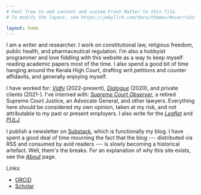 ```yaml
---
# Feel free to add content and custom Front Matter to this file.
# To modify the layout, see https://jekyllrb.com/docs/themes/#overriding-theme-defaults

layout: home
---
```


I am a writer and researcher. I work on constitutional law, religious freedom, public health, and pharmaceutical regulation. I'm also a hobbyist programmer and love fiddling with this website as a way to keep myself reading academic papers most of the time. I also spend a good bit of time hanging around the Kerala High Court, drafting writ petitions and counter affidavits, and generally enjoying myself.

I have worked for: [*Vidhi*](https://vidhilegalpolicy.in) (2022-present), [*Dialogue*](https://thedialogue.co.in) (2020), and private clients (2021-). I've interned with: [*Supreme Court Observer*](https://scobserver.in), a retired Supreme Court Justice, an Advocate General, and other lawyers. Everything here should be considered my own opinion, taken at my risk, and not attributable to my past or present employers. I also write for the [*Leaflet*](https://theleaflet.in) and [*PULJ*](https://pulj.org). 

I publish a newsletter on [Substack](https://nihalsahu.substack.com), which is functionally my blog. I have spent a good deal of time mourning the fact that the blog --- distributed via RSS and consumed by avid readers --- is slowly becoming a historical artefact. Well, them's the breaks. For an explanation of why this site exists, see the [*About*](/about) page. 

Links: 
* [ORCiD](https://orcid.org/0000-0003-3236-7475)
* [Scholar](https://scholar.google.co.in/citations?user=JXxFYj4AAAAJ&hl=en)

